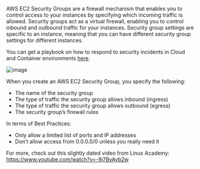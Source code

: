 AWS EC2 Security Groups are a firewall mechanism that enables you to control access to your instances by specifying which incoming traffic is allowed. Security groups act as a virtual firewall, enabling you to control inbound and outbound traffic for your instances. Security group settings are specific to an instance, meaning that you can have different security group settings for different instances.

You can get a playbook on how to respond to security incidents in Cloud and Container environments [here](https://offers.cadosecurity.com/the-ultimate-guide-to-forensics-of-mining-malware-in-linux-container-and-cloud-environments).

![image](https://user-images.githubusercontent.com/99908467/154544696-3cde068f-917d-4420-be9a-24082be3bd95.png)


When you create an AWS EC2 Security Group, you specify the following:
* The name of the security group
* The type of traffic the security group allows inbound (ingress)
* The type of traffic the security group allows outbound (egress)
* The security group’s firewall rules

In terms of Best Practices:
* Only allow a limited list of ports and IP addresses
* Don’t allow access from 0.0.0.0/0 unless you really need it

For more, check out this slightly dated video from Linux Academy: https://www.youtube.com/watch?v=-9j7BvAyb2w
